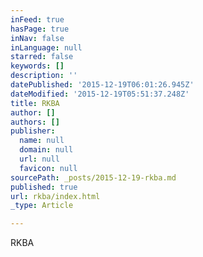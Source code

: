 ```yaml
---
inFeed: true
hasPage: true
inNav: false
inLanguage: null
starred: false
keywords: []
description: ''
datePublished: '2015-12-19T06:01:26.945Z'
dateModified: '2015-12-19T05:51:37.248Z'
title: RKBA
author: []
authors: []
publisher:
  name: null
  domain: null
  url: null
  favicon: null
sourcePath: _posts/2015-12-19-rkba.md
published: true
url: rkba/index.html
_type: Article

---
```

RKBA